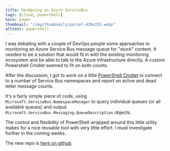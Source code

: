 ```yaml
---
title: DevOpsing an Azure ServiceBus
tags: [cloud, powershell]
hero: power
thumbnail: "/img/thumbnails/parcel-420x255.webp"
alttext: powershell
---
```


I was debating with a couple of DevOps people some approaches to monitoring an Azure Service
Bus message queue for "stuck" content. It needed to be a solution that would fit
in with the existing monitoring ecosystem and be able to talk to the Azure infrastructure
directly. A custom Powershell Cmdlet seemed to fit on both counts.

After the discussion, I got to work on a little
[PowerShell Cmdlet](https://github.com/deejaygraham/AzurePowershellDevOps/blob/master/src/AzureServiceBusCmdlets/GetAzureServiceBusQueueCommand.cs)
to connect to a number of Service Bus namespaces and report on active and dead letter message counts.

It's a fairly simple piece of code, using <code>Microsoft.ServiceBus.NamespaceManager</code> to query
individual queues (or all available queues) and output <code>Microsoft.ServiceBus.Messaging.QueueDescription</code> objects.

The control and flexibility of PowerShell wrapped around this little utility makes for a nice reusable tool with very
little effort. I must investigate further in the coming weeks.

The new repo is [here on github](https://github.com/deejaygraham/AzurePowershellDevOps).
